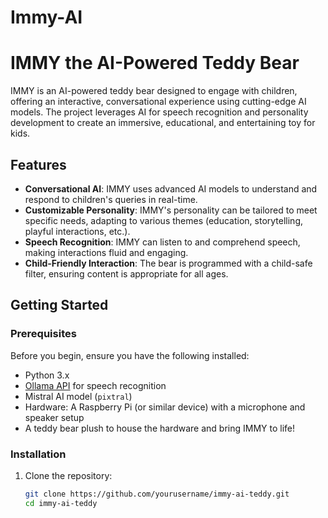 # Immy-AI
# IMMY the AI-Powered Teddy Bear

IMMY is an AI-powered teddy bear designed to engage with children, offering an interactive, conversational experience using cutting-edge AI models. The project leverages AI for speech recognition and personality development to create an immersive, educational, and entertaining toy for kids.

## Features

- **Conversational AI**: IMMY uses advanced AI models to understand and respond to children's queries in real-time.
- **Customizable Personality**: IMMY's personality can be tailored to meet specific needs, adapting to various themes (education, storytelling, playful interactions, etc.).
- **Speech Recognition**: IMMY can listen to and comprehend speech, making interactions fluid and engaging.
- **Child-Friendly Interaction**: The bear is programmed with a child-safe filter, ensuring content is appropriate for all ages.

## Getting Started

### Prerequisites

Before you begin, ensure you have the following installed:

- Python 3.x
- [Ollama API](https://ollama.com/) for speech recognition
- Mistral AI model (`pixtral`)
- Hardware: A Raspberry Pi (or similar device) with a microphone and speaker setup
- A teddy bear plush to house the hardware and bring IMMY to life!

### Installation

1. Clone the repository:
   ```bash
   git clone https://github.com/yourusername/immy-ai-teddy.git
   cd immy-ai-teddy
